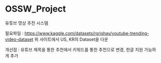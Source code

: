 # OSSW_Project

유튜브 영상 추천 시스템

필요파일 : 
https://www.kaggle.com/datasets/rsrishav/youtube-trending-video-dataset
위 사이트에서 US, KR의 Dataset을 다운

개선점 : 
유튜브 제목을 통한 추천에서 키워드를 통한 추천으로 변경, 
한글 지원 가능하게 추가
